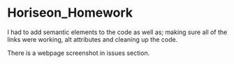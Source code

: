 # Horiseon_Homework
I had to add semantic elements to the code as well as; making sure all of the links were working, alt attributes and cleaning up the code.

There is a webpage screenshot in issues section.


